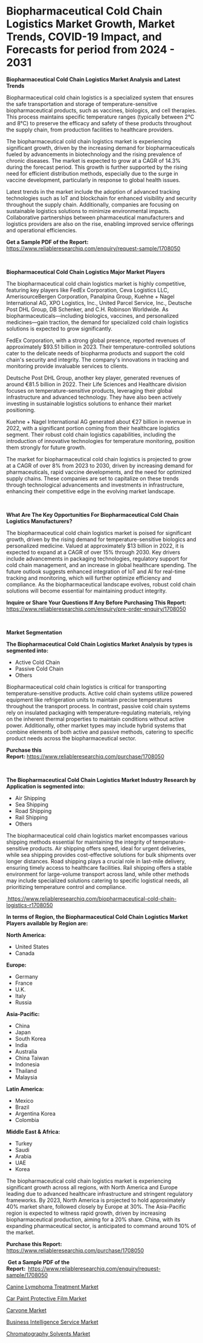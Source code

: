 <p><h1>Biopharmaceutical Cold Chain Logistics Market Growth, Market Trends, COVID-19 Impact, and Forecasts for period from 2024 - 2031</h1></p><p><strong>Biopharmaceutical Cold Chain Logistics Market Analysis and Latest Trends</strong></p>
<p><p>Biopharmaceutical cold chain logistics is a specialized system that ensures the safe transportation and storage of temperature-sensitive biopharmaceutical products, such as vaccines, biologics, and cell therapies. This process maintains specific temperature ranges (typically between 2°C and 8°C) to preserve the efficacy and safety of these products throughout the supply chain, from production facilities to healthcare providers.</p><p>The biopharmaceutical cold chain logistics market is experiencing significant growth, driven by the increasing demand for biopharmaceuticals fueled by advancements in biotechnology and the rising prevalence of chronic diseases. The market is expected to grow at a CAGR of 14.3% during the forecast period. This growth is further supported by the rising need for efficient distribution methods, especially due to the surge in vaccine development, particularly in response to global health issues.</p><p>Latest trends in the market include the adoption of advanced tracking technologies such as IoT and blockchain for enhanced visibility and security throughout the supply chain. Additionally, companies are focusing on sustainable logistics solutions to minimize environmental impacts. Collaborative partnerships between pharmaceutical manufacturers and logistics providers are also on the rise, enabling improved service offerings and operational efficiencies.</p></p>
<p><strong>Get a Sample PDF of the Report:&nbsp;</strong> <a href="https://www.reliableresearchiq.com/enquiry/request-sample/1708050?utm_campaign=1117&utm_medium=2&utm_source=Github&utm_content=ia&utm_term=18112024&utm_id=biopharmaceutical-cold-chain-logistics">https://www.reliableresearchiq.com/enquiry/request-sample/1708050</a></p>
<p>&nbsp;</p>
<p><strong>Biopharmaceutical Cold Chain Logistics Major Market Players</strong></p>
<p><p>The biopharmaceutical cold chain logistics market is highly competitive, featuring key players like FedEx Corporation, Ceva Logistics LLC, AmerisourceBergen Corporation, Panalpina Group, Kuehne + Nagel International AG, XPO Logistics, Inc., United Parcel Service, Inc., Deutsche Post DHL Group, DB Schenker, and C.H. Robinson Worldwide. As biopharmaceuticals—including biologics, vaccines, and personalized medicines—gain traction, the demand for specialized cold chain logistics solutions is expected to grow significantly.</p><p>FedEx Corporation, with a strong global presence, reported revenues of approximately $93.51 billion in 2023. Their temperature-controlled solutions cater to the delicate needs of biopharma products and support the cold chain's security and integrity. The company's innovations in tracking and monitoring provide invaluable services to clients.</p><p>Deutsche Post DHL Group, another key player, generated revenues of around €81.5 billion in 2022. Their Life Sciences and Healthcare division focuses on temperature-sensitive products, leveraging their global infrastructure and advanced technology. They have also been actively investing in sustainable logistics solutions to enhance their market positioning.</p><p>Kuehne + Nagel International AG generated about €27 billion in revenue in 2022, with a significant portion coming from their healthcare logistics segment. Their robust cold chain logistics capabilities, including the introduction of innovative technologies for temperature monitoring, position them strongly for future growth.</p><p>The market for biopharmaceutical cold chain logistics is projected to grow at a CAGR of over 8% from 2023 to 2030, driven by increasing demand for pharmaceuticals, rapid vaccine developments, and the need for optimized supply chains. These companies are set to capitalize on these trends through technological advancements and investments in infrastructure, enhancing their competitive edge in the evolving market landscape.</p></p>
<p>&nbsp;</p>
<p><strong>What Are The Key Opportunities For Biopharmaceutical Cold Chain Logistics Manufacturers?</strong></p>
<p><p>The biopharmaceutical cold chain logistics market is poised for significant growth, driven by the rising demand for temperature-sensitive biologics and personalized medicine. Valued at approximately $13 billion in 2022, it is expected to expand at a CAGR of over 15% through 2030. Key drivers include advancements in packaging technologies, regulatory support for cold chain management, and an increase in global healthcare spending. The future outlook suggests enhanced integration of IoT and AI for real-time tracking and monitoring, which will further optimize efficiency and compliance. As the biopharmaceutical landscape evolves, robust cold chain solutions will become essential for maintaining product integrity.</p></p>
<p><strong>Inquire or Share Your Questions If Any Before Purchasing This Report:</strong> <a href="https://www.reliableresearchiq.com/enquiry/pre-order-enquiry/1708050?utm_campaign=1117&utm_medium=2&utm_source=Github&utm_content=ia&utm_term=18112024&utm_id=biopharmaceutical-cold-chain-logistics">https://www.reliableresearchiq.com/enquiry/pre-order-enquiry/1708050</a></p>
<p>&nbsp;</p>
<p><strong>Market Segmentation</strong></p>
<p><strong>The Biopharmaceutical Cold Chain Logistics Market Analysis by types is segmented into:</strong></p>
<p><ul><li>Active Cold Chain</li><li>Passive Cold Chain</li><li>Others</li></ul></p>
<p><p>Biopharmaceutical cold chain logistics is critical for transporting temperature-sensitive products. Active cold chain systems utilize powered equipment like refrigeration units to maintain precise temperatures throughout the transport process. In contrast, passive cold chain systems rely on insulated packaging with temperature-regulating materials, relying on the inherent thermal properties to maintain conditions without active power. Additionally, other market types may include hybrid systems that combine elements of both active and passive methods, catering to specific product needs across the biopharmaceutical sector.</p></p>
<p><strong>Purchase this Report:&nbsp;</strong><a href="https://www.reliableresearchiq.com/purchase/1708050?utm_campaign=1117&utm_medium=2&utm_source=Github&utm_content=ia&utm_term=18112024&utm_id=biopharmaceutical-cold-chain-logistics">https://www.reliableresearchiq.com/purchase/1708050</a></p>
<p>&nbsp;</p>
<p><strong>The Biopharmaceutical Cold Chain Logistics Market Industry Research by Application is segmented into:</strong></p>
<p><ul><li>Air Shipping</li><li>Sea Shipping</li><li>Road Shipping</li><li>Rail Shipping</li><li>Others</li></ul></p>
<p><p>The biopharmaceutical cold chain logistics market encompasses various shipping methods essential for maintaining the integrity of temperature-sensitive products. Air shipping offers speed, ideal for urgent deliveries, while sea shipping provides cost-effective solutions for bulk shipments over longer distances. Road shipping plays a crucial role in last-mile delivery, ensuring timely access to healthcare facilities. Rail shipping offers a stable environment for large-volume transport across land, while other methods may include specialized solutions catering to specific logistical needs, all prioritizing temperature control and compliance.</p></p>
<p><a href="https://www.reliableresearchiq.com/biopharmaceutical-cold-chain-logistics-r1708050?utm_campaign=1117&utm_medium=2&utm_source=Github&utm_content=ia&utm_term=18112024&utm_id=biopharmaceutical-cold-chain-logistics">&nbsp;https://www.reliableresearchiq.com/biopharmaceutical-cold-chain-logistics-r1708050</a></p>
<p><strong>In terms of Region, the Biopharmaceutical Cold Chain Logistics Market Players available by Region are:</strong></p>
<p>
    <p> <strong> North America: </strong>
        <ul>
            <li>United States</li>
            <li>Canada</li>
        </ul>
        </p> 
    <p> <strong> Europe: </strong>
        <ul>
            <li>Germany</li>
            <li>France</li>
            <li>U.K.</li>
            <li>Italy</li>
            <li>Russia</li>
        </ul>
        </p> 
    <p> <strong> Asia-Pacific: </strong>
        <ul>
            <li>China</li>
            <li>Japan</li>
            <li>South Korea</li>
            <li>India</li>
            <li>Australia</li>
            <li>China Taiwan</li>
            <li>Indonesia</li>
            <li>Thailand</li>
            <li>Malaysia</li>
        </ul>
        </p> 
    <p> <strong> Latin America: </strong>
        <ul>
            <li>Mexico</li>
            <li>Brazil</li>
            <li>Argentina Korea</li>
            <li>Colombia</li>
        </ul>
        </p> 
    <p> <strong> Middle East & Africa: </strong>
        <ul>
            <li>Turkey</li>
            <li>Saudi</li>
            <li>Arabia</li>
            <li>UAE</li>
            <li>Korea</li>
        </ul>
    </p>
    </p>
<p><p>The biopharmaceutical cold chain logistics market is experiencing significant growth across all regions, with North America and Europe leading due to advanced healthcare infrastructure and stringent regulatory frameworks. By 2023, North America is projected to hold approximately 40% market share, followed closely by Europe at 30%. The Asia-Pacific region is expected to witness rapid growth, driven by increasing biopharmaceutical production, aiming for a 20% share. China, with its expanding pharmaceutical sector, is anticipated to command around 10% of the market.</p></p>
<p><strong>Purchase this Report: </strong><a href="https://www.reliableresearchiq.com/purchase/1708050?utm_campaign=1117&utm_medium=2&utm_source=Github&utm_content=ia&utm_term=18112024&utm_id=biopharmaceutical-cold-chain-logistics">https://www.reliableresearchiq.com/purchase/1708050</a></p>
<p>&nbsp;<strong>Get a Sample PDF of the Report:&nbsp;&nbsp;</strong><a href="https://www.reliableresearchiq.com/enquiry/request-sample/1708050?utm_campaign=1117&utm_medium=2&utm_source=Github&utm_content=ia&utm_term=18112024&utm_id=biopharmaceutical-cold-chain-logistics">https://www.reliableresearchiq.com/enquiry/request-sample/1708050</a></p>
<p><strong></strong></p>
<p><p><a href="https://issuu.com/reportprime-2/docs/canine-lymphoma-treatment-market-si_f4d854e830c822?utm_campaign=1117&utm_medium=2&utm_source=Github&utm_content=ia&utm_term=18112024&utm_id=biopharmaceutical-cold-chain-logistics">Canine Lymphoma Treatment Market</a></p><p><a href="https://www.linkedin.com/pulse/car-paint-protective-film-sector-surge-148-growth-roadmap-gzk4c?utm_campaign=1117&utm_medium=2&utm_source=Github&utm_content=ia&utm_term=18112024&utm_id=biopharmaceutical-cold-chain-logistics">Car Paint Protective Film Market</a></p><p><a href="https://www.linkedin.com/pulse/investing-carvone-market-trends-leading-products-regional-growth-8lzgc?utm_campaign=1117&utm_medium=2&utm_source=Github&utm_content=ia&utm_term=18112024&utm_id=biopharmaceutical-cold-chain-logistics">Carvone Market</a></p><p><a href="https://issuu.com/reportprime-2/docs/business-intelligence-service-marke_f2995257739e13?utm_campaign=1117&utm_medium=2&utm_source=Github&utm_content=ia&utm_term=18112024&utm_id=biopharmaceutical-cold-chain-logistics">Business Intelligence Service Market</a></p><p><a href="https://www.linkedin.com/pulse/surfing-chromatography-solvents-wave-riding-market-currents-2031-yjnic?utm_campaign=1117&utm_medium=2&utm_source=Github&utm_content=ia&utm_term=18112024&utm_id=biopharmaceutical-cold-chain-logistics">Chromatography Solvents Market</a></p></p>